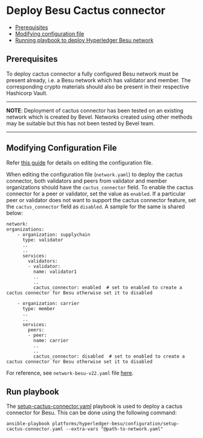 [//]: # (##############################################################################################)
[//]: # (Copyright Accenture. All Rights Reserved.)
[//]: # (SPDX-License-Identifier: Apache-2.0)
[//]: # (##############################################################################################)

<a name = "deploy-besu-cactus-connector"></a>
# Deploy Besu Cactus connector

- [Prerequisites](#prerequisites)
- [Modifying configuration file](#create_config_file)
- [Running playbook to deploy Hyperledger Besu network](#run_network)


<a name = "prerequisites"></a>
## Prerequisites
To deploy cactus connector a fully configured Besu network must be present already, i.e. a Besu network which has validator and member. The corresponding crypto materials should also be present in their respective Hashicorp Vault.

---
**NOTE**: Deployment of cactus connector has been tested on an existing network which is created by Bevel. Networks created using other methods may be suitable but this has not been tested by Bevel team.

---

<a name = "create_config_file"></a>
## Modifying Configuration File

Refer [this guide](../networkyaml-besu.md) for details on editing the configuration file.

When editing the configuration file (`network.yaml`) to deploy the cactus connector, both validators and peers from validator and member organizations should have the `cactus_connector` field. To enable the cactus connector for a peer or validator, set the value as `enabled`. If a particular peer or validator does not want to support the cactus connector feature, set the `cactus_connector` field as `disabled`. A sample for the same is shared below:

    network:
    organizations:
        - organization: supplychain
          type: validator
          ..
          ..
          services:
            validators:
            - validator:
              name: validator1
              ..
              ..
              cactus_connector: enabled  # set to enabled to create a cactus connector for Besu otherwise set it to disabled
            
        - organization: carrier
          type: member
          ..
          ..
          services:
            peers:
            - peer:
              name: carrier
              ..
              ..
              cactus_connector: disabled  # set to enabled to create a cactus connector for Besu otherwise set it to disabled

For reference, see `network-besu-v22.yaml` file [here](https://github.com/hyperledger/bevel/blob/develop/platforms/hyperledger-besu/configuration/samples/network-besu-v22.yaml).


<a name = "run_network"></a>
## Run playbook

The [setup-cactus-connector.yaml](https://github.com/hyperledger/bevel/blob/develop/platforms/hyperledger-besu/configuration/setup-cactus-connector.yaml) playbook is used to deploy a cactus connector for Besu. This can be done using the following command:

```
ansible-playbook platforms/hyperledger-besu/configuration/setup-cactus-connector.yaml --extra-vars "@path-to-network.yaml"
```
